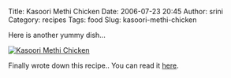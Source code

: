 Title: Kasoori Methi Chicken
Date: 2006-07-23 20:45
Author: srini
Category: recipes
Tags: food
Slug: kasoori-methi-chicken

Here is another yummy dish...

[![Kasoori Methi Chicken]({static}/wp-content/uploads/2006/07/Kasoori-Methi-Chicken.jpg "Kasoori Methi Chicken")]({static}/wp-content/uploads/2009/11/Kasoori-Methi-Chicken.jpg)  

Finally wrote down this recipe.. You
can read it [here]({filename}/2013/06/kasoori-meethi-chicken-finally.md).


